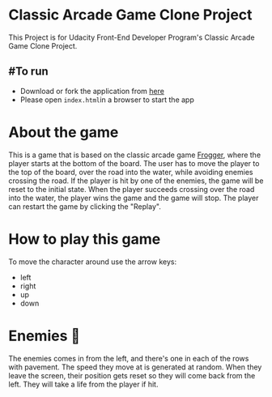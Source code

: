 # Classic Arcade Game Clone Project

This Project is for Udacity Front-End Developer Program's Classic Arcade Game Clone Project.

#To run
---------------------------
- Download or fork the application from [here](https://github.com/lizzie11212/frontend-nanodegree-arcade-game)
- Please open ```index.html```in a browser to start the app

# About the game
This is a game that is based on the classic arcade game [Frogger](https://en.wikipedia.org/wiki/Frogger), where the player starts at the bottom of the board. The user has to move the player to the top of the board, over the road into the water, while avoiding enemies crossing the road. If the player is hit by one of the enemies, the game will be reset to the initial state. When the player succeeds crossing over the road into the water, the player wins the game and the game will stop. The player can restart the game by clicking the "Replay".

# How to play this game
To move the character around use the arrow keys:
- left
- right
- up
- down

# Enemies 🐞
The enemies comes in from the left, and there's one in each of the rows with pavement. The speed they move at is generated at random. When they leave the screen, their position gets reset so they will come back from the left. They will take a life from the player if hit.
